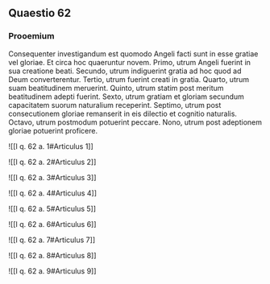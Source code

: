 ## Quaestio 62

### Prooemium

Consequenter investigandum est quomodo Angeli facti sunt in esse gratiae vel gloriae. Et circa hoc quaeruntur novem. Primo, utrum Angeli fuerint in sua creatione beati. Secundo, utrum indiguerint gratia ad hoc quod ad Deum converterentur. Tertio, utrum fuerint creati in gratia. Quarto, utrum suam beatitudinem meruerint. Quinto, utrum statim post meritum beatitudinem adepti fuerint. Sexto, utrum gratiam et gloriam secundum capacitatem suorum naturalium receperint. Septimo, utrum post consecutionem gloriae remanserit in eis dilectio et cognitio naturalis. Octavo, utrum postmodum potuerint peccare. Nono, utrum post adeptionem gloriae potuerint proficere.

![[I q. 62 a. 1#Articulus 1]]

![[I q. 62 a. 2#Articulus 2]]

![[I q. 62 a. 3#Articulus 3]]

![[I q. 62 a. 4#Articulus 4]]

![[I q. 62 a. 5#Articulus 5]]

![[I q. 62 a. 6#Articulus 6]]

![[I q. 62 a. 7#Articulus 7]]

![[I q. 62 a. 8#Articulus 8]]

![[I q. 62 a. 9#Articulus 9]]

